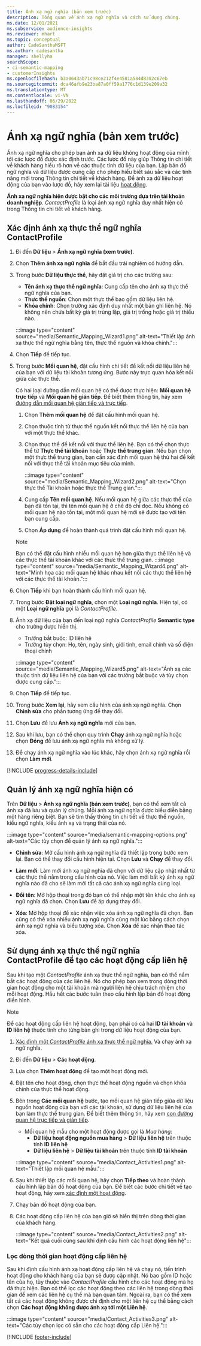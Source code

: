 ```yaml
---
title: Ánh xạ ngữ nghĩa (bản xem trước)
description: Tổng quan về ánh xạ ngữ nghĩa và cách sử dụng chúng.
ms.date: 12/01/2021
ms.subservice: audience-insights
ms.reviewer: mhart
ms.topic: conceptual
author: CadeSanthaMSFT
ms.author: cadesantha
manager: shellyha
searchScope:
- ci-semantic-mapping
- customerInsights
ms.openlocfilehash: b3a0643ab71c98ce212f4e4581a584d8382c67eb
ms.sourcegitcommit: dca46afb9e23ba87a0ff59a1776c1d139e209a32
ms.translationtype: MT
ms.contentlocale: vi-VN
ms.lasthandoff: 06/29/2022
ms.locfileid: "9083154"
---
```

# <a name="semantic-mappings-preview"></a>Ánh xạ ngữ nghĩa (bản xem trước)

Ánh xạ ngữ nghĩa cho phép bạn ánh xạ dữ liệu không hoạt động của mình tới các lược đồ được xác định trước. Các lược đồ này giúp Thông tin chi tiết về khách hàng hiểu rõ hơn về các thuộc tính dữ liệu của bạn. Lập bản đồ ngữ nghĩa và dữ liệu được cung cấp cho phép hiểu biết sâu sắc và các tính năng mới trong Thông tin chi tiết về khách hàng. Để ánh xạ dữ liệu hoạt động của bạn vào lược đồ, hãy xem lại tài liệu [hoạt động](activities.md).

**Ánh xạ ngữ nghĩa hiện được bật cho các môi trường dựa trên tài khoản doanh nghiệp**. *ContactProfile* là loại ánh xạ ngữ nghĩa duy nhất hiện có trong Thông tin chi tiết về khách hàng.

## <a name="define-a-contactprofile-semantic-entity-mapping"></a>Xác định ánh xạ thực thể ngữ nghĩa ContactProfile

1. Đi đến **Dữ liệu** > **Ánh xạ ngữ nghĩa (xem trước)**.

1. Chọn **Thêm ánh xạ ngữ nghĩa** để bắt đầu trải nghiệm có hướng dẫn.

1. Trong bước **Dữ liệu thực thể**, hãy đặt giá trị cho các trường sau:

   - **Tên ánh xạ thực thể ngữ nghĩa**: Cung cấp tên cho ánh xạ thực thể ngữ nghĩa của bạn.
   - **Thực thể nguồn**: Chọn một thực thể bao gồm dữ liệu liên hệ.
   - **Khóa chính**: Chọn trường xác định duy nhất một bản ghi liên hệ. Nó không nên chứa bất kỳ giá trị trùng lặp, giá trị trống hoặc giá trị thiếu nào.

   :::image type="content" source="media/Semantic_Mapping_Wizard1.png" alt-text="Thiết lập ánh xạ thực thể ngữ nghĩa bằng tên, thực thể nguồn và khóa chính.":::

1. Chọn **Tiếp** để tiếp tục.

1. Trong bước **Mối quan hệ**, đặt cấu hình chi tiết để kết nối dữ liệu liên hệ của bạn với dữ liệu tài khoản tương ứng. Bước này trực quan hóa kết nối giữa các thực thể.  

   Có hai loại đường dẫn mối quan hệ có thể được thực hiện: **Mối quan hệ trực tiếp** và **Mối quan hệ gián tiếp**. Để biết thêm thông tin, hãy xem [đường dẫn mối quan hệ gián tiếp và trực tiếp](relationships.md#relationship-paths).

   1. Chọn **Thêm mối quan hệ** để đặt cấu hình mối quan hệ.
   1. Chọn thuộc tính từ thực thể nguồn kết nối thực thể liên hệ của bạn với một thực thể khác.
   1. Chọn thực thể để kết nối với thực thể liên hệ. Bạn có thể chọn thực thể từ **Thực thể tài khoản** hoặc **Thực thể trung gian**. Nếu bạn chọn một thực thể trung gian, bạn cần xác định mối quan hệ thứ hai để kết nối với thực thể tài khoản mục tiêu của mình.

      :::image type="content" source="media/Semantic_Mapping_Wizard2.png" alt-text="Chọn thực thể Tài khoản hoặc thực thể Trung gian.":::

   1. Cung cấp **Tên mối quan hệ**. Nếu mối quan hệ giữa các thực thể của bạn đã tồn tại, thì tên mối quan hệ ở chế độ chỉ đọc. Nếu không có mối quan hệ nào tồn tại, một mối quan hệ mới sẽ được tạo với tên bạn cung cấp.
   1. Chọn **Áp dụng** để hoàn thành quá trình đặt cấu hình mối quan hệ.

   > [!NOTE]
   > Bạn có thể đặt cấu hình nhiều mối quan hệ hơn giữa thực thể liên hệ và các thực thể tài khoản khác với các thực thể trung gian.
   >  :::image type="content" source="media/Semantic_Mapping_Wizard4.png" alt-text="Minh họa các mối quan hệ khác nhau kết nối các thực thể liên hệ với các thực thể tài khoản.":::

1. Chọn **Tiếp** khi bạn hoàn thành cấu hình mối quan hệ.

1. Trong bước **Đặt loại ngữ nghĩa**, chọn một **Loại ngữ nghĩa**. Hiện tại, có một **Loại ngữ nghĩa** gọi là *ContactProfile*.

1. Ánh xạ dữ liệu của bạn đến loại ngữ nghĩa *ContactProfile* **Semantic type** cho trường được hiển thị.
   - Trường bắt buộc: ID liên hệ
   - Trường tùy chọn: Họ, tên, ngày sinh, giới tính, email chính và số điện thoại chính

   :::image type="content" source="media/Semantic_Mapping_Wizard5.png" alt-text="Ánh xạ các thuộc tính dữ liệu liên hệ của bạn với các trường bắt buộc và tùy chọn được cung cấp.":::

1. Chọn **Tiếp** để tiếp tục.

1. Trong bước **Xem lại**, hãy xem cấu hình của ánh xạ ngữ nghĩa. Chọn **Chỉnh sửa** cho phần tương ứng để thay đổi.

1. Chọn **Lưu** để lưu **Ánh xạ ngữ nghĩa** mới của bạn.

1. Sau khi lưu, bạn có thể chọn quy trình **Chạy** ánh xạ ngữ nghĩa hoặc chọn **Đóng** để lưu ánh xạ ngữ nghĩa mà không xử lý.

1. Để chạy ánh xạ ngữ nghĩa vào lúc khác, hãy chọn ánh xạ ngữ nghĩa rồi chọn **Làm mới**.

[!INCLUDE [progress-details-include](includes/progress-details-pane.md)]

## <a name="manage-existing-semantic-mappings"></a>Quản lý ánh xạ ngữ nghĩa hiện có

Trên **Dữ liệu** > **Ánh xạ ngữ nghĩa (bản xem trước)**, bạn có thể xem tất cả ánh xạ đã lưu và quản lý chúng. Mỗi ánh xạ ngữ nghĩa được biểu diễn bằng một hàng riêng biệt. Bạn sẽ tìm thấy thông tin chi tiết về thực thể nguồn, kiểu ngữ nghĩa, kiểu ánh xạ và trạng thái của nó.

:::image type="content" source="media/semantic-mapping-options.png" alt-text="Các tùy chọn để quản lý ánh xạ ngữ nghĩa.":::

- **Chỉnh sửa**: Mở cấu hình ánh xạ ngữ nghĩa đã thiết lập trong bước xem lại. Bạn có thể thay đổi cấu hình hiện tại. Chọn **Lưu** và **Chạy** để thay đổi.

- **Làm mới**: Làm mới ánh xạ ngữ nghĩa đã chọn với dữ liệu cập nhật nhất từ các thực thể nằm trong cấu hình của nó. Việc làm mới bất kỳ ánh xạ ngữ nghĩa nào đã cho sẽ làm mới tất cả các ánh xạ ngữ nghĩa cùng loại.

- **Đổi tên**: Mở hộp thoại trong đó bạn có thể nhập một tên khác cho ánh xạ ngữ nghĩa đã chọn. Chọn **Lưu** để áp dụng thay đổi.

- **Xóa**: Mở hộp thoại để xác nhận việc xóa ánh xạ ngữ nghĩa đã chọn. Bạn cũng có thể xóa nhiều ánh xạ ngữ nghĩa cùng một lúc bằng cách chọn ánh xạ ngữ nghĩa và biểu tượng xóa. Chọn **Xóa** để xác nhận thao tác xóa.

## <a name="use-a-contactprofile-semantic-entity-mapping-to-create-contact-level-activities"></a>Sử dụng ánh xạ thực thể ngữ nghĩa ContactProfile để tạo các hoạt động cấp liên hệ

Sau khi tạo một *ContactProfile* ánh xạ thực thể ngữ nghĩa, bạn có thể nắm bắt các hoạt động của các liên hệ. Nó cho phép bạn xem trong dòng thời gian hoạt động cho một tài khoản mà người liên hệ chịu trách nhiệm cho mỗi hoạt động. Hầu hết các bước tuân theo cấu hình lập bản đồ hoạt động điển hình.

   > [!NOTE]
   > Để các hoạt động cấp liên hệ hoạt động, bạn phải có cả hai **ID tài khoản** và **ID liên hệ** thuộc tính cho từng bản ghi trong dữ liệu hoạt động của bạn.

1. [Xác định một *ContactProfile* ánh xạ thực thể ngữ nghĩa.](#define-a-contactprofile-semantic-entity-mapping) Và chạy ánh xạ ngữ nghĩa.

1. Đi đến **Dữ liệu** > **Các hoạt động**.

1. Lựa chọn **Thêm hoạt động** để tạo một hoạt động mới.

1. Đặt tên cho hoạt động, chọn thực thể hoạt động nguồn và chọn khóa chính của thực thể hoạt động.

1. Bên trong **Các mối quan hệ** bước, tạo mối quan hệ gián tiếp giữa dữ liệu nguồn hoạt động của bạn với các tài khoản, sử dụng dữ liệu liên hệ của bạn làm thực thể trung gian. Để biết thêm thông tin, hãy xem [con đường quan hệ trực tiếp và gián tiếp](relationships.md#relationship-paths).
   - Mối quan hệ mẫu cho một hoạt động được gọi là *Mua hàng*:
      - **Dữ liệu hoạt động nguồn mua hàng** > **Dữ liệu liên hệ** trên thuộc tính **ID liên hệ**
      - **Dữ liệu liên hệ** > **Dữ liệu tài khoản** trên thuộc tính **ID tài khoản**

   :::image type="content" source="media/Contact_Activities1.png" alt-text="Thiết lập mối quan hệ mẫu.":::

1. Sau khi thiết lập các mối quan hệ, hãy chọn **Tiếp theo** và hoàn thành cấu hình lập bản đồ hoạt động của bạn. Để biết các bước chi tiết về tạo hoạt động, hãy xem [xác định một hoạt động](activities.md).

1. Chạy bản đồ hoạt động của bạn.

1. Các hoạt động cấp liên hệ của bạn giờ sẽ hiển thị trên dòng thời gian của khách hàng.

   :::image type="content" source="media/Contact_Activities2.png" alt-text="Kết quả cuối cùng sau khi định cấu hình các hoạt động liên hệ":::

### <a name="contact-level-activity-timeline-filtering"></a>Lọc dòng thời gian hoạt động cấp liên hệ

Sau khi định cấu hình ánh xạ hoạt động cấp liên hệ và chạy nó, tiến trình hoạt động cho khách hàng của bạn sẽ được cập nhật. Nó bao gồm ID hoặc tên của họ, tùy thuộc vào *ContactProfile* cấu hình cho các hoạt động mà họ đã thực hiện. Bạn có thể lọc các hoạt động theo các liên hệ trong dòng thời gian để xem các liên hệ cụ thể mà bạn quan tâm. Ngoài ra, bạn có thể xem tất cả các hoạt động không được chỉ định cho một liên hệ cụ thể bằng cách chọn **Các hoạt động không được ánh xạ tới một Liên hệ**.

   :::image type="content" source="media/Contact_Activities3.png" alt-text="Các tùy chọn lọc có sẵn cho các hoạt động cấp Liên hệ.":::

[!INCLUDE [footer-include](includes/footer-banner.md)]
